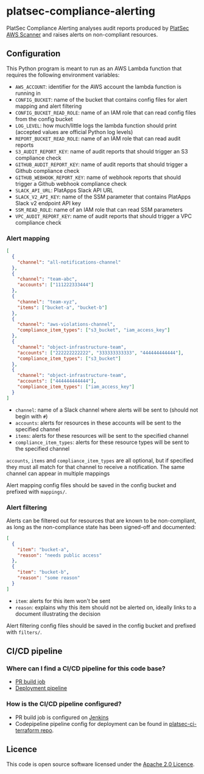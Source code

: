 # platsec-compliance-alerting

PlatSec Compliance Alerting analyses audit reports produced by [PlatSec AWS Scanner][scanner] and raises alerts on
non-compliant resources.

## Configuration

This Python program is meant to run as an AWS Lambda function that requires the following environment variables:

* `AWS_ACCOUNT`: identifier for the AWS account the lambda function is running in
* `CONFIG_BUCKET`: name of the bucket that contains config files for alert mapping and alert filtering
* `CONFIG_BUCKET_READ_ROLE`: name of an IAM role that can read config files from the config bucket
* `LOG_LEVEL`: how much/little logs the lambda function should print (accepted values are official Python log levels)
* `REPORT_BUCKET_READ_ROLE`: name of an IAM role that can read audit reports
* `S3_AUDIT_REPORT_KEY`: name of audit reports that should trigger an S3 compliance check
* `GITHUB_AUDIT_REPORT_KEY`: name of audit reports that should trigger a Github compliance check
* `GITHUB_WEBHOOK_REPORT_KEY`: name of webhook reports that should trigger a Github webhook compliance check
* `SLACK_API_URL`: PlatApps Slack API URL
* `SLACK_V2_API_KEY`: name of the SSM parameter that contains PlatApps Slack v2 endpoint API key
* `SSM_READ_ROLE`: name of an IAM role that can read SSM parameters
* `VPC_AUDIT_REPORT_KEY`: name of audit reports that should trigger a VPC compliance check

### Alert mapping

```json
[
  {
    "channel": "all-notifications-channel"
  },
  {
    "channel": "team-abc",
    "accounts": ["111222333444"]
  },
  {
    "channel": "team-xyz",
    "items": ["bucket-a", "bucket-b"]
  },
  {
    "channel": "aws-violations-channel",
    "compliance_item_types": ["s3_bucket", "iam_access_key"]
  },
  {
    "channel": "object-infrastructure-team",
    "accounts": ["222222222222", "333333333333", "444444444444"],
    "compliance_item_types": ["s3_bucket"]
  },
  {
    "channel": "object-infrastructure-team",
    "accounts": ["444444444444"],
    "compliance_item_types": ["iam_access_key"]
  }
]
```

* `channel`: name of a Slack channel where alerts will be sent to (should not begin with `#`)
* `accounts`: alerts for resources in these accounts will be sent to the specified channel
* `items`: alerts for these resources will be sent to the specified channel
* `compliance_item_types`: alerts for these resource types will be sent to the specified channel

`accounts`, `items` and `compliance_item_types` are all optional, but if specified they must all match for that
channel to receive a notification. The same channel can appear in multiple mappings

Alert mapping config files should be saved in the config bucket and prefixed with `mappings/`.

### Alert filtering

Alerts can be filtered out for resources that are known to be non-compliant, as long as the non-compliance state has
been signed-off and documented:

```json
[
  {
    "item": "bucket-a",
    "reason": "needs public access"
  },
  {
    "item": "bucket-b",
    "reason": "some reason"
  }
]
```

* `item`: alerts for this item won't be sent
* `reason`: explains why this item should not be alerted on, ideally links to a document illustrating the decision

Alert filtering config files should be saved in the config bucket and prefixed with `filters/`.

## CI/CD pipeline

### Where can I find a CI/CD pipeline for this code base?

* [PR build job](https://build.tax.service.gov.uk/job/platform-security/job/platsec-compliance-alerting-pr-builder)
* [Deployment pipeline](https://eu-west-2.console.aws.amazon.com/codesuite/codepipeline/pipelines/compliance-alerting/view?region=eu-west-2)

### How is the CI/CD pipeline configured?

* PR build job is configured on [Jenkins](https://build.tax.service.gov.uk/job/platform-security/job/platsec-compliance-alerting-pr-builder)
* Codepipeline pipeline config for deployment can be found in [platsec-ci-terraform repo](https://github.com/hmrc/platsec-ci-terraform/blob/main/pipelines.tf#L21).

## Licence

This code is open source software licensed under the [Apache 2.0 Licence][licence].

[scanner]: https://github.com/hmrc/platsec-aws-scanner

[licence]: http://www.apache.org/licenses/LICENSE-2.0.html
